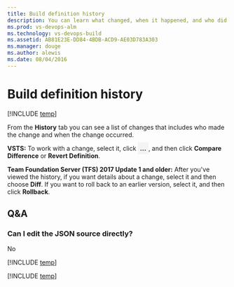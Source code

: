 ```yaml
---
title: Build definition history
description: You can learn what changed, when it happened, and who did it on Visual Studio Team Services and Team Foundation Server (TFS)
ms.prod: vs-devops-alm
ms.technology: vs-devops-build
ms.assetid: AB81E23E-DD84-4BDB-ACD9-AE03D783A303
ms.manager: douge
ms.author: alewis
ms.date: 08/04/2016
---
```


# Build definition history

[!INCLUDE [temp](../_shared/version.md)]

<!--
<div style="padding:5px;border-bottom:1px solid #ccc;font-family:Segoe UI;font-size:13px;margin-bottom:15px">

![Definition edit panel header](_img/_shared/definition-edit-panel-header.png)<br/>

[Build](build.md)&nbsp;&nbsp;&nbsp;&nbsp;&nbsp; [Options](options.md)&nbsp;&nbsp;&nbsp;&nbsp;&nbsp; [Repository](repository.md)&nbsp;&nbsp;&nbsp;&nbsp;&nbsp; [Variables](variables.md)&nbsp;&nbsp;&nbsp;&nbsp;&nbsp; [Triggers](triggers.md)&nbsp;&nbsp;&nbsp;&nbsp;&nbsp; [General](general.md)&nbsp;&nbsp;&nbsp;&nbsp;&nbsp; [Retention](retention.md)&nbsp;&nbsp;&nbsp;&nbsp;&nbsp; **[History](#)**
</div>
-->

From the **History** tab you can see a list of changes that includes who made the change and when the change occurred. 

**VSTS:** To work with a change, select it, click <span style="background-color: rgb(244,244,244);font-weight:bold;padding:5px">...</span>, and then click **Compare Difference** or **Revert Definition**.

**Team Foundation Server (TFS) 2017 Update 1 and older:** After you've viewed the history, if you want details about a change, select it and then choose **Diff**. If you want to roll back to an earlier version, select it, and then click **Rollback**.

## Q&A 

<!-- BEGINSECTION class="md-qanda" -->

### Can I edit the JSON source directly?

No

[!INCLUDE [temp](../_shared/qa-agents.md)]

[!INCLUDE [temp](../_shared/qa-versions.md)]

<!-- ENDSECTION -->
